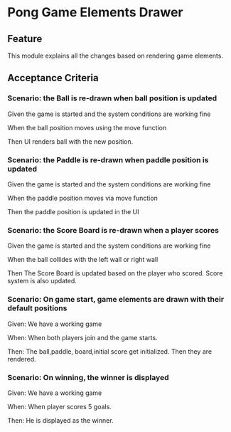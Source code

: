 # Pong Game Elements Drawer

## Feature

This module explains all the changes based on rendering game elements.

## Acceptance Criteria

### Scenario: the Ball is re-drawn when ball position is updated

Given the game is started and the system conditions are working fine

When the ball position moves using the move function

Then UI renders ball with the new position.

### Scenario: the Paddle is re-drawn when paddle position is updated

Given the game is started and the system conditions are working fine

When the paddle position moves via  move function

Then the paddle position is updated in the UI

### Scenario: the Score Board is re-drawn when a player scores

Given the game is started and the system conditions are working fine

When the ball collides with the left wall or right wall

Then The Score Board is updated based on the player who scored.
Score system is also updated.

### Scenario: On game start, game elements are drawn with their default positions

Given: We have a working game

When: When both players join and the game starts.

Then: The ball,paddle, board,initial score get initialized.
Then they are rendered.

### Scenario: On winning, the winner is displayed

Given: We have a working game

When: When player scores 5 goals.

Then: He is displayed as the winner.
